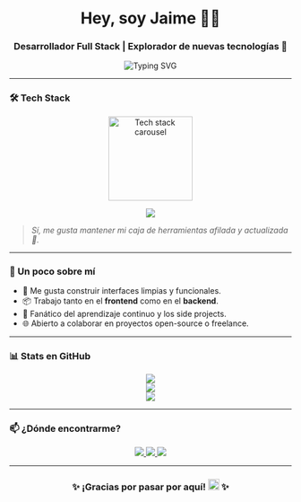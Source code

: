 <h1 align="center">Hey, soy Jaime 👨‍💻</h1>
<h3 align="center">Desarrollador Full Stack | Explorador de nuevas tecnologías 🚀</h3>

<p align="center">
  <img src="https://readme-typing-svg.demolab.com?font=Fira+Code&weight=500&pause=1000&color=58A6FF&center=true&vCenter=true&width=435&lines=Hola%2C+bienvenido+a+mi+perfil!;Soy+desarrollador+web+Full+Stack;Me+encanta+crear+cosas+con+tecnologías!" alt="Typing SVG" />
</p>

<hr />

### 🛠️ Tech Stack

<p align="center">
  <img src="https://github.com/jjarque/jjarque/assets/your-animated-tech-stack.gif" alt="Tech stack carousel" height="150"/>
</p>

<p align="center">
  <img src="https://skillicons.dev/icons?i=js,ts,react,next,nodejs,express,html,css,tailwind,postgres,mongodb,docker,git,github,vscode&perline=8" />
</p>

> *Sí, me gusta mantener mi caja de herramientas afilada y actualizada 🧰.*

<hr />

### 🌟 Un poco sobre mí

- 🎯 Me gusta construir interfaces limpias y funcionales.
- 📦 Trabajo tanto en el **frontend** como en el **backend**.
- 🧠 Fanático del aprendizaje continuo y los side projects.
- 🌐 Abierto a colaborar en proyectos open-source o freelance.

<hr />

### 📊 Stats en GitHub

<p align="center">
  <img src="https://github-readme-stats.vercel.app/api?username=jjarque&show_icons=true&theme=tokyonight&rank_icon=github&hide_border=true" />
  <br />
  <img src="https://github-readme-streak-stats.herokuapp.com?user=jjarque&theme=tokyonight&hide_border=true" />
  <br />
  <img src="https://github-readme-stats.vercel.app/api/top-langs/?username=jjarque&layout=compact&theme=tokyonight&hide_border=true" />
</p>

<hr />

### 📫 ¿Dónde encontrarme?

<p align="center">
  <a href="https://www.linkedin.com/in/jjarque1" target="_blank">
    <img src="https://img.shields.io/badge/LinkedIn-0077B5?style=for-the-badge&logo=linkedin&logoColor=white"/>
  </a>
  <a href="mailto:jaimejarquegutierrez1@gmail.com">
    <img src="https://img.shields.io/badge/Email-D14836?style=for-the-badge&logo=gmail&logoColor=white"/>
  </a>
  <a href="https://jjarque.dev" target="_blank">
    <img src="https://img.shields.io/badge/Portafolio-000?style=for-the-badge&logo=vercel&logoColor=white"/>
  </a>
</p>

<hr />

<h3 align="center">✨ ¡Gracias por pasar por aquí! <img src="https://em-content.zobj.net/source/microsoft-teams/363/sparkles_2728.png" height="20"/> ✨</h3>
